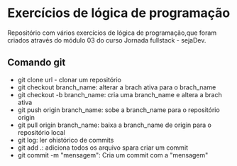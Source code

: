 # Exercícios de lógica de programação

Repositório com vários exercícios de lógica de programação,que foram criados através do módulo 03 do curso Jornada fullstack - sejaDev.

## Comando git

* git clone url - clonar um repositório
* git checkout branch_name: alterar a brach ativa para o brach_name  
* git checkout -b branch_name: cria uma branch_name e altera a brach ativa
* git push origin branch_name: sobe a branch_name para o repositório origin
* git pull origin branch_name: baixa a branch_name de origin para o repositório local
* git log: ler ohistórico de commits
* git add .: adiciona todos os arquivo spara criar um commit
* git commit -m "mensagem": Cria um commit com a "mensagem"
